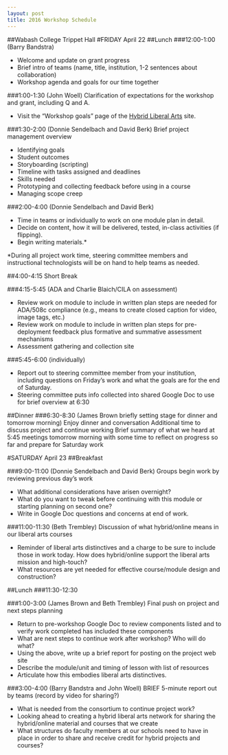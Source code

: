 ```yaml
---
layout: post
title: 2016 Workshop Schedule
---
```

##Wabash College Trippet Hall
#FRIDAY April 22
##Lunch
###12:00-1:00 (Barry Bandstra)
- Welcome and update on grant progress
- Brief intro of teams (name, title, institution, 1-2 sentences about collaboration)
- Workshop agenda and goals for our time together

###1:00-1:30 (John Woell)
Clarification of expectations for the workshop and grant, including Q and A. 

- Visit the “Workshop goals” page of the [Hybrid Liberal Arts](hybridliberalarts.org) site.

###1:30-2:00 (Donnie Sendelbach and David Berk)
Brief project management overview

- Identifying goals
- Student outcomes
- Storyboarding (scripting)
- Timeline with tasks assigned and deadlines
- Skills needed
- Prototyping and collecting feedback before using in a course
- Managing scope creep

###2:00-4:00 (Donnie Sendelbach and David Berk)
- Time in teams or individually to work on one module plan in detail. 
- Decide on content, how it will be delivered, tested, in-class activities (if flipping). 
- Begin writing materials.*

*During all project work time, steering committee members and instructional technologists will be on hand to help teams as needed.

##4:00-4:15 Short Break

###4:15-5:45 (ADA and Charlie Blaich/CILA on assessment)
- Review work on module to include in written plan steps are needed for ADA/508c compliance (e.g., means to create closed caption for video, image tags, etc.)
- Review work on module to include in written plan steps for pre-deployment feedback plus formative and summative assessment mechanisms
- Assessment gathering and collection site

###5:45-6:00 (individually)
- Report out to steering committee member from your institution, including questions on Friday’s work and what the goals are for the end of Saturday.
- Steering committee puts info collected into shared Google Doc to use for brief overview at 6:30

##Dinner
###6:30-8:30 (James Brown briefly setting stage for dinner and tomorrow morning)
Enjoy dinner and conversation
Additional time to discuss project and continue working
Brief summary of what we heard at 5:45 meetings tomorrow morning with some time to reflect on progress so far and prepare for Saturday work


#SATURDAY April 23
##Breakfast

###9:00-11:00 (Donnie Sendelbach and David Berk)
Groups begin work by reviewing previous day’s work

- What additional considerations have arisen overnight? 
- What do you want to tweak before continuing with this module or starting planning on second one?
- Write in Google Doc questions and concerns at end of work.

###11:00-11:30 (Beth Trembley)
Discussion of what hybrid/online means in our liberal arts courses

- Reminder of liberal arts distinctives and a charge to be sure to include those in work today. How does hybrid/online support the liberal arts mission and high-touch?
- What resources are yet needed for effective course/module design and construction?

##Lunch
###11:30-12:30

###1:00-3:00 (James Brown and Beth Trembley)
Final push on project and next steps planning

 - Return to pre-workshop Google Doc to review components listed and to verify work completed has included these components 
 - What are next steps to continue work after workshop? Who will do what?
 - Using the above, write up a brief report for posting on the project web site
 - Describe the module/unit and timing of lesson with list of resources 
 - Articulate how this embodies liberal arts distinctives.

###3:00-4:00 (Barry Bandstra and John Woell)
BRIEF 5-minute report out by teams (record by video for sharing?)

 - What is needed from the consortium to continue project work?
 - Looking ahead to creating a hybrid liberal arts network for sharing the hybrid/online material and courses that we create
 - What structures do faculty members at our schools need to have in place in order to share and receive credit for hybrid projects and courses?

